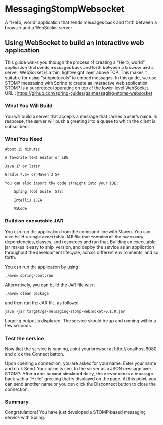 # MessagingStompWebsocket
A “Hello, world” application that sends messages back and forth between a browser and a WebSocket server.

## Using WebSocket to build an interactive web application
This guide walks you through the process of creating a “Hello, world” application that sends messages back and forth between a browser and a server. WebSocket is a thin, lightweight layer above TCP. This makes it suitable for using “subprotocols” to embed messages. In this guide, we use STOMP messaging with Spring to create an interactive web application. STOMP is a subprotocol operating on top of the lower-level WebSocket.  
URL : https://github.com/spring-guides/gs-messaging-stomp-websocket

### What You Will Build

You will build a server that accepts a message that carries a user’s name. In response, the server will push a greeting into a queue to which the client is subscribed.

### What You Need

    About 15 minutes

    A favorite text editor or IDE

    Java 17 or later

    Gradle 7.5+ or Maven 3.5+

    You can also import the code straight into your IDE:

        Spring Tool Suite (STS)

        IntelliJ IDEA

        VSCode

### Build an executable JAR

You can run the application from the command line with Maven. You can also build a single executable JAR file that contains all the necessary dependencies, classes, and resources and run that. Building an executable jar makes it easy to ship, version, and deploy the service as an application throughout the development lifecycle, across different environments, and so forth.

You can run the application by using :

    ./mvnw spring-boot:run. 

Alternatively, you can build the JAR file with :

    ./mvnw clean package

and then run the JAR file, as follows:

    java -jar target/gs-messaging-stomp-websocket-0.1.0.jar

Logging output is displayed. The service should be up and running within a few seconds.


### Test the service

Now that the service is running, point your browser at http://localhost:8080 and click the Connect button.

Upon opening a connection, you are asked for your name. Enter your name and click Send. Your name is sent to the server as a JSON message over STOMP. After a one-second simulated delay, the server sends a message back with a “Hello” greeting that is displayed on the page. At this point, you can send another name or you can click the Disconnect button to close the connection.

### Summary

Congratulations! You have just developed a STOMP-based messaging service with Spring.
